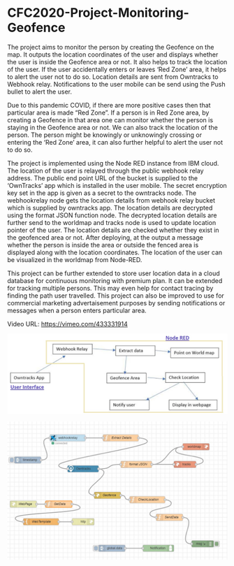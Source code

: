 # CFC2020-Project-Monitoring-Geofence
The project aims to monitor the person by creating the Geofence on the map. It outputs the location coordinates of the user and displays whether the user is inside the Geofence area or not. It also helps to track the location of the user. If the user accidentally enters or leaves ‘Red Zone’ area, it helps to alert the user not to do so. Location details are sent from Owntracks to Webhook relay. Notifications to the user mobile can be send using the Push bullet to alert the user.

Due to this pandemic COVID, if there are more positive cases then that particular area is made “Red Zone”. If a person is in Red Zone area, by creating a Geofence in that area one can monitor whether the person is staying in the Geofence area or not. We can also track the location of the person. The person might be knowingly or unknowingly crossing or entering the ‘Red Zone’ area, it can also further helpful to alert the user not to do so.

The project is implemented using the Node RED instance from IBM cloud. The location of the user is relayed through the public webhook relay address. The public end point URL of the bucket is supplied to the ‘OwnTracks’ app which is installed in the user mobile. The secret encryption key set in the app is given as a secret to the owntracks node.
The webhookrelay node gets the location details from webhook relay bucket which is supplied by owntracks app. The location details are decrypted using the format JSON function node. The decrypted location details are further send to the worldmap and tracks node is used to update location pointer of the user. The location details are checked whether they exist in the geofenced area or not. After deploying, at the output a message whether the person is inside the area or outside the fenced area is displayed along with the location coordinates. The location of the user can be visualized in the worldmap from Node-RED.

This project can be further extended to store user location data in a cloud database for continuous monitoring with premium plan. It can be extended for tracking multiple persons. This may even help for contact tracing by finding the path user travelled. This project can also be improved to use for commercial marketing advertaisement purposes by sending notifications or messages when a person enters particular area. 


Video URL: https://vimeo.com/433331914

![](Architecture.JPG)


![](NodeRed.JPG)
